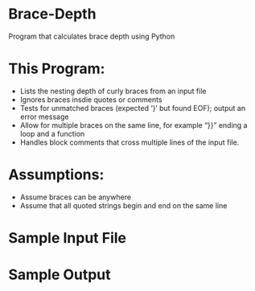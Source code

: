 # Brace-Depth
Program that calculates brace depth using Python

# This Program:
- Lists the nesting depth of curly braces from an input file
- Ignores braces insdie quotes or comments
- Tests for unmatched braces (expected ‘}’ but found EOF); output an error message
- Allow for multiple braces on the same line, for example “}}” ending a loop and a function
- Handles block comments that cross multiple lines of the input file.

# Assumptions:
- Assume braces can be anywhere
- Assume that all quoted strings begin and end on the same line

# Sample Input File

# Sample Output
